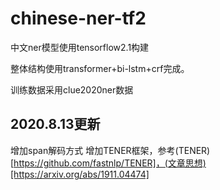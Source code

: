 # chinese-ner-tf2
中文ner模型使用tensorflow2.1构建

整体结构使用transformer+bi-lstm+crf完成。

训练数据采用clue2020ner数据

## 2020.8.13更新
增加span解码方式
增加TENER框架，参考(TENER)[https://github.com/fastnlp/TENER]，(文章思想)[https://arxiv.org/abs/1911.04474]
